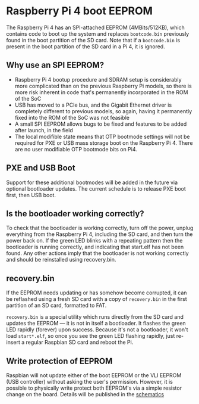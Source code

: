 # Raspberry Pi 4 boot EEPROM

The Raspberry Pi 4 has an SPI-attached EEPROM (4MBits/512KB), which contains code to boot up the system and replaces `bootcode.bin` previously found in the boot partition of the SD card. Note that if a `bootcode.bin` is present in the boot partition of the SD card in a Pi 4, it is ignored.

## Why use an SPI EEPROM?

 - Raspberry Pi 4 bootup procedure and SDRAM setup is considerably more complicated than on the previous Raspberry Pi models, so there is more risk inherent in code that's permanently incorporated in the ROM of the SoC
 - USB has moved to a PCIe bus, and the Gigabit Ethernet driver is completely different to previous models, so again, having it permanently fixed into the ROM of the SoC was not feasible
 - A small SPI EEPROM allows bugs to be fixed and features to be added after launch, in the field
 - The local modifible state means that OTP bootmode settings will not be required for PXE or USB mass storage boot on the Raspberry Pi 4. There are no user modifiable OTP bootmode bits on Pi4.

## PXE and USB Boot

Support for these additional bootmodes will be added in the future via optional bootloader updates. The current schedule is to release PXE boot first, then USB boot.

## Is the bootloader working correctly?

To check that the bootloader is working correctly, turn off the power, unplug everything from the Raspberry Pi 4, including the SD card, and then turn the power back on. If the green LED blinks with a repeating pattern then the bootloader is running correctly, and indicating that start.elf has not been found. Any other actions imply that the bootloader is not working correctly and should be reinstalled using recovery.bin.

## recovery.bin

If the EEPROM needs updating or has somehow become corrupted, it can be reflashed using a fresh SD card with a copy of `recovery.bin` in the first partition of an SD card, formatted to FAT.

`recovery.bin` is a special utility which runs directly from the SD card and updates the EEPROM — it is not in itself a bootloader. It flashes the green LED rapidly (forever) upon success. Because it's not a bootloader, it won't load `start*.elf`, so once you see the green LED flashing rapidly, just re-insert a regular Raspbian SD card and reboot the Pi.

## Write protection of EEPROM

Raspbian will not update either of the boot EEPROM or the VLI EEPROM (USB controller) without asking the user's permission. However, it is possible to physically write protect both EEPROM's via a simple resistor change on the board. Details will be published in the [schematics](./schematics/README.md)

